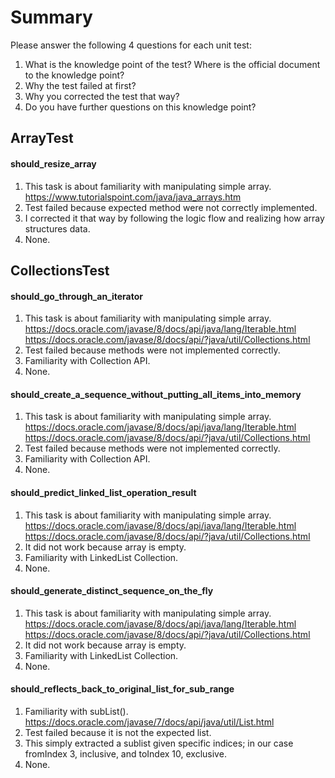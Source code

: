 # Summary

Please answer the following 4 questions for each unit test:
1. What is the knowledge point of the test? Where is the official document to the knowledge point?
2. Why the test failed at first?
3. Why you corrected the test that way?
4. Do you have further questions on this knowledge point?

## ArrayTest
#### should_resize_array
1. This task is about familiarity with manipulating simple array.
https://www.tutorialspoint.com/java/java_arrays.htm
2. Test failed because expected method were not correctly implemented.
3. I corrected it that way by following the logic flow and realizing how array structures data. 
4. None.

## CollectionsTest
#### should_go_through_an_iterator
1. This task is about familiarity with manipulating simple array.
https://docs.oracle.com/javase/8/docs/api/java/lang/Iterable.html
https://docs.oracle.com/javase/8/docs/api/?java/util/Collections.html
2. Test failed because methods were not implemented correctly.
3. Familiarity with Collection API.
4. None.

#### should_create_a_sequence_without_putting_all_items_into_memory
1. This task is about familiarity with manipulating simple array.
https://docs.oracle.com/javase/8/docs/api/java/lang/Iterable.html
https://docs.oracle.com/javase/8/docs/api/?java/util/Collections.html
2. Test failed because methods were not implemented correctly.
3. Familiarity with Collection API.
4. None.

#### should_predict_linked_list_operation_result
1. This task is about familiarity with manipulating simple array.
https://docs.oracle.com/javase/8/docs/api/java/lang/Iterable.html
https://docs.oracle.com/javase/8/docs/api/?java/util/Collections.html
2. It did not work because array is empty. 
3. Familiarity with LinkedList Collection.
4. None.

#### should_generate_distinct_sequence_on_the_fly
1. This task is about familiarity with manipulating simple array.
https://docs.oracle.com/javase/8/docs/api/java/lang/Iterable.html
https://docs.oracle.com/javase/8/docs/api/?java/util/Collections.html
2. It did not work because array is empty. 
3. Familiarity with LinkedList Collection.
4. None.

#### should_reflects_back_to_original_list_for_sub_range
1. Familiarity with subList().
https://docs.oracle.com/javase/7/docs/api/java/util/List.html
2. Test failed because it is not the expected list.
3. This simply extracted a sublist given specific indices; in our case fromIndex 3, inclusive, and toIndex 10, exclusive.
4. None.
